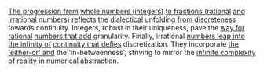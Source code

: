 
[The progression from](1/1/3/2/1/3/.Progression) [whole numbers (integers)](1/2/1/3/1/3/3/_Integer-Fractional) [to fractions (rational](1/1/3/1/1/3/3/2/2/2/.Rational%20Numbers) [and irrational numbers)](1/1/3/1/1/3/1/3/2/2/.Irrational%20Numbers) [reflects the dialectical](.System) [unfolding from discreteness](1/1/3/1/1/.Discrete) towards continuity. Integers, robust in their uniqueness, pave the [way for rational](1/1/3/1/1/3/3/2/2/2/.Rational%20Numbers) [numbers that add](1/3/1/2/3/3/1/3/3/1/.1,2-Addition) granularity. Finally, irrational [numbers leap into](1/1/2/3/1/1/.Integer) [the infinity of](1/1/3/1/1/3/3/_Finite-Infinite) [continuity that defies](1/2/1/1/1/3/1/2/.Continuity) discretization. They incorporate [the 'either-or' and](1/3/3/1/2/2/_Opposition-Conjunction) the 'in-betweenness', striving to mirror the [infinite complexity of](1/2/2/2/2/1/1/3/.Complexity) [reality in numerical](1/1/2/3/1/1/.Integer) abstraction.

